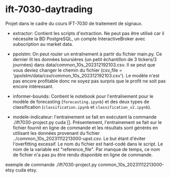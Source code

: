 # ift-7030-daytrading
Projet dans le cadre du cours IFT-7030 de traitement de signaux.

- extractor: Contient les scripts d'extraction. Ne peut pas être utilisé car il nécessite la BD PostgreSQL, un compte InteractiveBroker avec subscription au market data.
- ppolstm: On peut rouler un entraînement à partir du fichier main.py. Ce dernier lit les données boursières (un petit échantillon de 3 tickers/3 journées) dans data/common_10s_202312192103.csv. Il se peut que vous deviez changer le chemin du fichier (csv_file = 'ppolstm/data/csv/common_10s_202312192103.csv'). Le modèle n'est pas encore profitable donc ne soyez pas surpris que le profit ne soit pas encore intéressant.
- informer-bounds: Contient le notebook pour l'entraînement pour le modèle de forecasting (`forecasting.ipynb`) et des deux types de classification (`classification.ipynb` et `classification_v2.ipynb`).



- modele-indicateur: l'entrainement se fait en exécutant la commande ./ift7030-project.py <filename> cuda [<optionnal-user-tag>].   Présentement, l'entrainement se fait sur le fichier fournit en ligne de commande et les résultats sont générés en utilisant les données provenant du fichier ../common_10s_20231112213000-upst.csv.     Le but étant d'éviter l'overfitting excessif.    Le nom du fichier est hard-codé dans le script.   Le nom de la variable est "reference_file".    Par manque de temps, ce nom de fichier n'a pas pu être rendu disponible en ligne de commande. 

exemple de commande ./ift7030-project.py common_10s_20231112213000-etsy cuda etsy.

